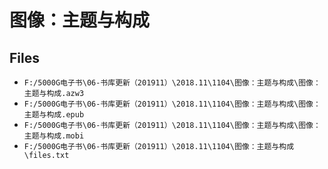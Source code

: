 # 图像：主题与构成

## Files

- `F:/5000G电子书\06-书库更新（201911）\2018.11\1104\图像：主题与构成\图像：主题与构成.azw3`
- `F:/5000G电子书\06-书库更新（201911）\2018.11\1104\图像：主题与构成\图像：主题与构成.epub`
- `F:/5000G电子书\06-书库更新（201911）\2018.11\1104\图像：主题与构成\图像：主题与构成.mobi`
- `F:/5000G电子书\06-书库更新（201911）\2018.11\1104\图像：主题与构成\files.txt`
